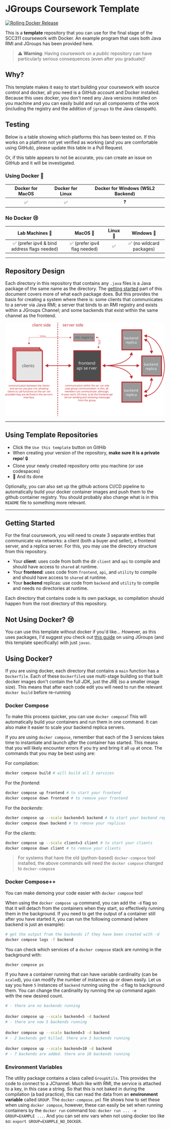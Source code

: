 # JGroups Coursework Template

[![Rolling Docker Release](https://github.com/scc311/jgroups-template/actions/workflows/rolling.yml/badge.svg?branch=main)](https://github.com/scc311/jgroups-template/actions/workflows/rolling.yml)

This is a **template** repository that you can use for the final stage of the SCC311 coursework with Docker. An example program that uses both Java RMI and JGroups has been provided here.

> ⚠️  **Warning**: Having coursework on a _public_ repository can have particularly serious consequences (even after you graduate)!

## Why?

This template makes it easy to start building your coursework with source control and docker, all you need is a GitHub account and Docker installed. Because this uses docker, you don't need any Java versions installed on you machine and you can easily build and run all components of the work (including the registry and the addition of `jgroups` to the Java classpath).

## Testing

Below is a table showing which platforms this has been tested on. If this works on a platform not yet verified as working (and you are comfortable using GitHub), please update this table in a Pull Request.

Or, if this table appears to not be accurate, you can create an issue on GitHub and it will be investigated.

### Using Docker 🤌

 | Docker for MacOS | Docker for Linux | Docker for Windows (WSL2 Backend) |
 | :--------------: | :--------------: | :-------------------------------: |
 |        ✅         |        ✅         |                 ❓                 |


### No Docker 😢

 |               Lab Machines 📠                |           MacOS 🍎           | Linux 🐧 |        Windows 💩         |
 | :-----------------------------------------: | :-------------------------: | :-----: | :----------------------: |
 | ✅ (prefer ipv4 & bind address flags needed) | ✅ (prefer ipv4 flag needed) |    ✅    | ✅ (no wildcard packages) |

---

## Repository Design

Each directory in this repository that contains any `.java` files is a Java package of the same name as the directory. The [getting started](#getting-started) part of this document covers more of what each package does. But this provides the basis for creating a system where there is: some clients that communicates to a server via Java RMI; a server that binds to an RMI registry and exists within a JGroups Channel; and some backends that exist within the same channel as the frontend.

![overview](./.assets/overview.svg)

---

## Using Template Repositories

 - Click the `Use this template` button on GitHib
  - When creating your version of the repository, **make sure it is a private repo**! 🔒
  - Clone your newly created repository onto you machine (or use codespaces)
  - 🎉 And its done

Optionally, you can also set up the github actions CI/CD pipeline to automatically build your docker container images and push them to the github container registry. You should probably also change what is in this `README` file to something more relevant.

---

## Getting Started

For the final coursework, you will need to create 3 separate entities that communicate via networks: a client (both a buyer and seller), a frontend server, and a replica server. For this, you may use the directory structure from this repository.

 - Your **client**: uses code from both the dir `client` and `api` to compile and should have access to `shared` at runtime.
 - Your **frontend**: uses code from `frontend`, `api`, and `utility` to compile and should have access to `shared` at runtime.
 - Your **backend** replicas: use code from `backend` and `utility` to compile and needs no directories at runtime.

Each directory that contains code is its own package, so compilation should happen from the root directory of this repository.

## Not Using Docker? 😢

You can use this template without docker if you'd like... However, as this uses packages, I'd suggest you check out [this guide](https://github.com/scc311/jgroups-base-image/blob/main/TUTORIAL.md) on using JGroups (and this template specifically) with just `javac`.

## Using Docker?

If you are using docker, each directory that contains a `main` function has a `Dockerfile`. Each of these `Dockerfile`s use multi-stage building so that built docker images don't contain the full JDK, just the JRE (so a smaller image size). This means that after each code edit you will need to run the relevant `docker build` before re-running
### Docker Compose

To make this process quicker, you can use `docker compose`! This will automatically build your containers and run them in one command. It can also make it easier to scale your backend replica servers.

If you are using `docker compose`, remember that each of the 3 services takes time to instantiate and launch _after_ the container has started. This means that you will likely encounter errors if you try and bring it all `up` at once. The commands that you may be best using are:

For compilation:
```bash
docker compose build # will build all 3 services
```

For the _frontend_:
```bash
docker compose up frontend # to start your frontend
docker compose down frontend # to remove your frontend
```

For the _backends_:
```bash
docker compose up --scale backend=5 backend # to start your backend replicas
docker compose down backend # to remove your replicas
```

For the _clients_:
```bash
docker compose up --scale client=3 client # to start your clients
docker compose down client # to remove your clients
```

> For systems that have the old (python-based) `docker-compose` tool installed, the above commands will need the `docker compose` changed to `docker-compose`

### Docker Compose++

You can make demoing your code easier with `docker compose` too! 

When using the `docker compose up` command, you can add the `-d` flag so that it will detach from the containers when they start, so effectively running them in the background. If you need to get the output of a container still after you have started it, you can run the following command (where backend is just an example):

```bash
# get the output from the backends if they have been created with -d
docker compose logs -f backend
```

You can check which services of a `docker compose` stack are running in the background with:

```bash
docker compose ps
```

If you have a container running that can have variable cardinality (can be `scale`d), you can modify the number of instances up or down easily. Let us say you have `5` instances of `backend` running using the `-d` flag to background them. You can change the cardinality by running the up command again with the new desired count.

```bash
# - there are no backends running

docker compose up --scale backend=5 -d backend
# - there are now 5 backends running

docker compose up --scale backend=3 -d backend
# - 2 backends get killed. there are 3 backends running

docker compose up --scale backend=10 -d backend
# - 7 backends are added. there are 10 backends running
```

### Environment Variables

The utility package contains a class called `GroupUtils`. This provides the code to connect to a JChannel. Much like with RMI, the service is attached to a key, in this case a string. So that this is not baked in during the compilation (a bad practice), this can read the data from an **environment variable** called `GROUP`. The `docker-compose.yml` file shows how to set these when using `docker compose`, however, these can easily be set when running containers by the `docker run` command too: `docker run ... -e GROUP=EXAMPLE ...`. And you can set env vars when not using docker too like so: `export GROUP=EXAMPLE_NO_DOCKER`.
